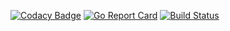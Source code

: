 [![Codacy Badge](https://api.codacy.com/project/badge/Grade/ba453dd1e5134cb894805a31a7fb255e)](https://www.codacy.com/app/skar404/sharelink?utm_source=github.com&amp;utm_medium=referral&amp;utm_content=skar404/sharelink&amp;utm_campaign=Badge_Grade)
[![Go Report Card](https://goreportcard.com/badge/github.com/skar404/sharelink)](https://goreportcard.com/report/github.com/skar404/sharelink)
[![Build Status](https://cloud.drone.io/api/badges/skar404/sharelink/status.svg)](https://cloud.drone.io/skar404/sharelink)
